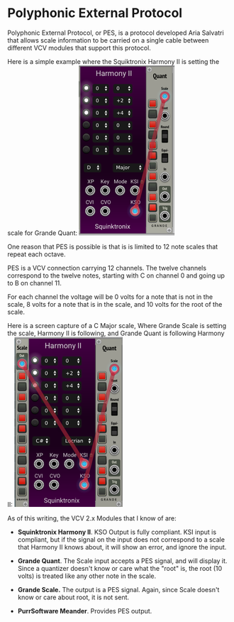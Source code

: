 # Polyphonic External Protocol

Polyphonic External Protocol, or PES, is a protocol developed Aria Salvatri that allows scale information to be carried on a single cable between different VCV modules that support this protocol.

Here is a simple example where the Squiktronix Harmony II is setting the scale for Grande Quant:
![HarmonyII to Quant](./pes1.png)

One reason that PES is possible is that is is limited to 12 note scales that repeat each octave.

PES is a VCV connection carrying 12 channels. The twelve channels correspond to the twelve notes, starting with C on channel 0 and going up to B on channel 11.

For each channel the voltage will be 0 volts for a note that is not in the scale, 8 volts for a note that is in the scale, and 10 volts for the root of the scale.

Here is a screen capture of a C Major scale, Where Grande Scale is setting the scale, Harmony II is following, and Grande Quant is following Harmony II:
![round trip](./pes2.png)

As of this writing, the VCV 2.x Modules that I know of are:

* **Squinktronix Harmony II**. KSO Output is fully compliant. KSI input is compliant, but if the signal on the input does not correspond to a scale that Harmony II knows about, it will show an error, and ignore the input.

* **Grande Quant**. The Scale input accepts a PES signal, and will display it. Since a quantizer doesn't know or care what the "root" is, the root (10 volts) is treated like any other note in the scale.

* **Grande Scale.** The output is a PES signal. Again, since Scale doesn't know or care about root, it is not sent.

* **PurrSoftware Meander**. Provides PES output.
